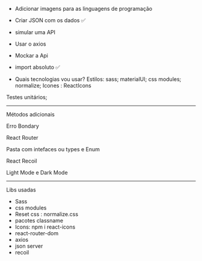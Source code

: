 - Adicionar imagens para as linguagens de programação 
- Criar JSON com os dados ✅
- simular uma API
- Usar o axios
- Mockar a Api
- import absoluto ✅

- Quais tecnologias vou usar?
Estilos: sass;
materialUI;
css modules;
normalize;
Icones : ReactIcons

Testes unitários;


--------------------------

Métodos adicionais

Erro Bondary

React Router

Pasta com intefaces ou types e Enum

React Recoil 

Light Mode e Dark Mode 

------
Libs usadas 
- Sass
- css modules
- Reset css : normalize.css
- pacotes classname
- Icons: npm i react-icons 
- react-router-dom
- axios
- json server
- recoil

